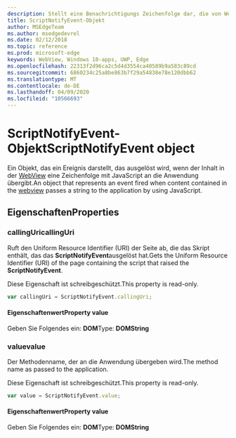 ```yaml
---
description: Stellt eine Benachrichtigungs Zeichenfolge dar, die von WebView-Inhalt an die Anwendung übergeben wird.
title: ScriptNotifyEvent-Objekt
author: MSEdgeTeam
ms.author: msedgedevrel
ms.date: 02/12/2018
ms.topic: reference
ms.prod: microsoft-edge
keywords: WebView, Windows 10-apps, UWP, Edge
ms.openlocfilehash: 22313f2d96ca2c5d4d3554ca40589b9a583c89cd
ms.sourcegitcommit: 6860234c25a8be863b7f29a54838e78e120dbb62
ms.translationtype: MT
ms.contentlocale: de-DE
ms.lasthandoff: 04/09/2020
ms.locfileid: "10566693"
---
```

# <span data-ttu-id="bbd79-104">ScriptNotifyEvent-Objekt</span><span class="sxs-lookup"><span data-stu-id="bbd79-104">ScriptNotifyEvent object</span></span>

<span data-ttu-id="bbd79-105">Ein Objekt, das ein Ereignis darstellt, das ausgelöst wird, wenn der Inhalt in der [WebView](../webview.md) eine Zeichenfolge mit JavaScript an die Anwendung übergibt.</span><span class="sxs-lookup"><span data-stu-id="bbd79-105">An object that represents an event fired when content contained in the [webview](../webview.md) passes a string to the application by using JavaScript.</span></span>

## <span data-ttu-id="bbd79-106">Eigenschaften</span><span class="sxs-lookup"><span data-stu-id="bbd79-106">Properties</span></span>
    
### <span data-ttu-id="bbd79-107">callingUri</span><span class="sxs-lookup"><span data-stu-id="bbd79-107">callingUri</span></span>

<span data-ttu-id="bbd79-108">Ruft den Uniform Resource Identifier (URI) der Seite ab, die das Skript enthält, das das **ScriptNotifyEvent**ausgelöst hat.</span><span class="sxs-lookup"><span data-stu-id="bbd79-108">Gets the Uniform Resource Identifier (URI) of the page containing the script that raised the **ScriptNotifyEvent**.</span></span>

<span data-ttu-id="bbd79-109">Diese Eigenschaft ist schreibgeschützt.</span><span class="sxs-lookup"><span data-stu-id="bbd79-109">This property is read-only.</span></span>

```js
var callingUri = ScriptNotifyEvent.callingUri;
```

#### <span data-ttu-id="bbd79-110">Eigenschaftenwert</span><span class="sxs-lookup"><span data-stu-id="bbd79-110">Property value</span></span>
<span data-ttu-id="bbd79-111">Geben Sie Folgendes ein: **DOM**</span><span class="sxs-lookup"><span data-stu-id="bbd79-111">Type: **DOMString**</span></span>

### <span data-ttu-id="bbd79-112">value</span><span class="sxs-lookup"><span data-stu-id="bbd79-112">value</span></span>

<span data-ttu-id="bbd79-113">Der Methodenname, der an die Anwendung übergeben wird.</span><span class="sxs-lookup"><span data-stu-id="bbd79-113">The method name as passed to the application.</span></span>

<span data-ttu-id="bbd79-114">Diese Eigenschaft ist schreibgeschützt.</span><span class="sxs-lookup"><span data-stu-id="bbd79-114">This property is read-only.</span></span>

```js
var value = ScriptNotifyEvent.value;
```

#### <span data-ttu-id="bbd79-115">Eigenschaftenwert</span><span class="sxs-lookup"><span data-stu-id="bbd79-115">Property value</span></span>
<span data-ttu-id="bbd79-116">Geben Sie Folgendes ein: **DOM**</span><span class="sxs-lookup"><span data-stu-id="bbd79-116">Type: **DOMString**</span></span>